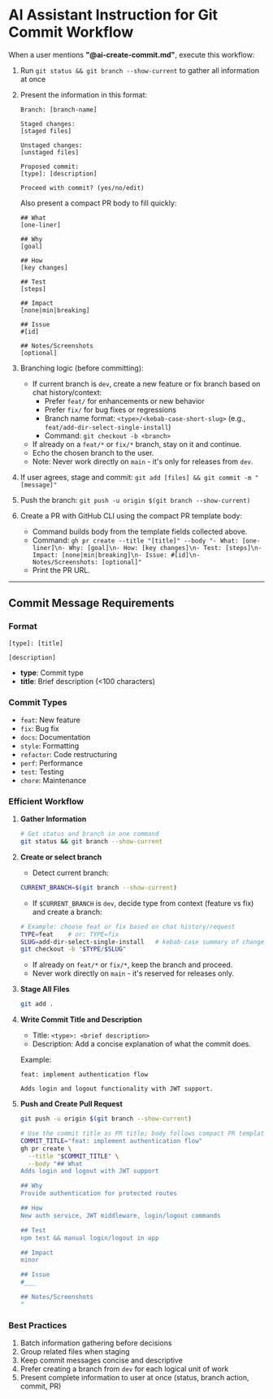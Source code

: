 # AI Assistant Instruction for Git Commit Workflow

When a user mentions **"@ai-create-commit.md"**, execute this workflow:

1. Run `git status && git branch --show-current` to gather all information at once
2. Present the information in this format:

   ```
   Branch: [branch-name]

   Staged changes:
   [staged files]

   Unstaged changes:
   [unstaged files]

   Proposed commit:
   [type]: [description]

   Proceed with commit? (yes/no/edit)
   ```

   Also present a compact PR body to fill quickly:

   ```
   ## What
   [one-liner]

   ## Why
   [goal]

   ## How
   [key changes]

   ## Test
   [steps]

   ## Impact
   [none|min|breaking]

   ## Issue
   #[id]

   ## Notes/Screenshots
   [optional]
   ```

3. Branching logic (before committing):
   - If current branch is `dev`, create a new feature or fix branch based on chat history/context:
     - Prefer `feat/` for enhancements or new behavior
     - Prefer `fix/` for bug fixes or regressions
     - Branch name format: `<type>/<kebab-case-short-slug>` (e.g., `feat/add-dir-select-single-install`)
     - Command: `git checkout -b <branch>`
   - If already on a `feat/*` or `fix/*` branch, stay on it and continue.
   - Echo the chosen branch to the user.
   - Note: Never work directly on `main` - it's only for releases from `dev`.
4. If user agrees, stage and commit: `git add [files] && git commit -m "[message]"`
5. Push the branch: `git push -u origin $(git branch --show-current)`
6. Create a PR with GitHub CLI using the compact PR template body:
   - Command builds body from the template fields collected above.
   - Command: `gh pr create --title "[title]" --body "- What: [one-liner]\n- Why: [goal]\n- How: [key changes]\n- Test: [steps]\n- Impact: [none|min|breaking]\n- Issue: #[id]\n- Notes/Screenshots: [optional]"`
   - Print the PR URL.

---

## Commit Message Requirements

### Format

```
[type]: [title]

[description]
```

- **type**: Commit type
- **title**: Brief description (<100 characters)

### Commit Types

- `feat`: New feature
- `fix`: Bug fix
- `docs`: Documentation
- `style`: Formatting
- `refactor`: Code restructuring
- `perf`: Performance
- `test`: Testing
- `chore`: Maintenance

### Efficient Workflow

1. **Gather Information**

   ```bash
   # Get status and branch in one command
   git status && git branch --show-current
   ```

2. **Create or select branch**
   - Detect current branch:

   ```bash
   CURRENT_BRANCH=$(git branch --show-current)
   ```

   - If `$CURRENT_BRANCH` is `dev`, decide type from context (feature vs fix) and create a branch:

   ```bash
   # Example: choose feat or fix based on chat history/request
   TYPE=feat    # or: TYPE=fix
   SLUG=add-dir-select-single-install   # kebab-case summary of change
   git checkout -b "$TYPE/$SLUG"
   ```

   - If already on `feat/*` or `fix/*`, keep the branch and proceed.
   - Never work directly on `main` - it's reserved for releases only.

3. **Stage All Files**

   ```bash
   git add .
   ```

4. **Write Commit Title and Description**
   - Title: `<type>: <brief description>`
   - Description: Add a concise explanation of what the commit does.

   Example:

   ```
   feat: implement authentication flow

   Adds login and logout functionality with JWT support.
   ```

5. **Push and Create Pull Request**

   ```bash
   git push -u origin $(git branch --show-current)

   # Use the commit title as PR title; body follows compact PR template
   COMMIT_TITLE="feat: implement authentication flow"
   gh pr create \
     --title "$COMMIT_TITLE" \
     --body "## What
   Adds login and logout with JWT support

   ## Why
   Provide authentication for protected routes

   ## How
   New auth service, JWT middleware, login/logout commands

   ## Test
   npm test && manual login/logout in app

   ## Impact
   minor

   ## Issue
   #___

   ## Notes/Screenshots
   "
   ```

### Best Practices

1. Batch information gathering before decisions
2. Group related files when staging
3. Keep commit messages concise and descriptive
4. Prefer creating a branch from `dev` for each logical unit of work
5. Present complete information to user at once (status, branch action, commit, PR)
